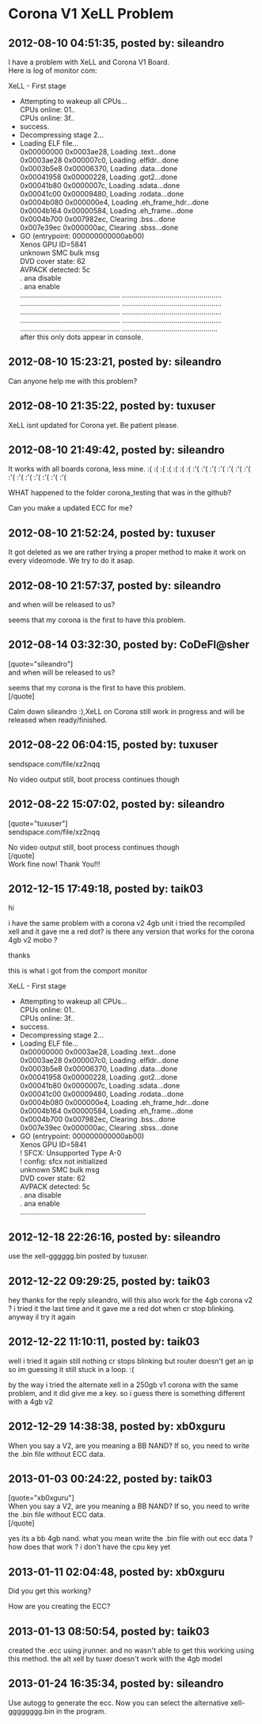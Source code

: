 # Corona V1 XeLL Problem

## 2012-08-10 04:51:35, posted by: sileandro

I have a problem with XeLL and Corona V1 Board.  
 Here is log of monitor com:  
   
 XeLL - First stage  
 * Attempting to wakeup all CPUs...  
 CPUs online: 01..  
 CPUs online: 3f..  
 * success.  
 * Decompressing stage 2...  
 * Loading ELF file...  
 0x00000000 0x0003ae28, Loading .text...done  
 0x0003ae28 0x000007c0, Loading .elfldr...done  
 0x0003b5e8 0x00006370, Loading .data...done  
 0x00041958 0x00000228, Loading .got2...done  
 0x00041b80 0x0000007c, Loading .sdata...done  
 0x00041c00 0x00009480, Loading .rodata...done  
 0x0004b080 0x000000e4, Loading .eh\_frame\_hdr...done  
 0x0004b164 0x00000584, Loading .eh\_frame...done  
 0x0004b700 0x007982ec, Clearing .bss...done  
 0x007e39ec 0x000000ac, Clearing .sbss...done  
 * GO (entrypoint: 000000000000ab00)  
 Xenos GPU ID=5841  
 unknown SMC bulk msg  
 DVD cover state: 62  
 AVPACK detected: 5c  
 . ana disable  
 . ana enable  
 .................................................. .................................................. .................................................. .................................................. .................................................. .................................................. .................................................. .................................................. .................................................. ................................................  
 after this only dots appear in console.

## 2012-08-10 15:23:21, posted by: sileandro

Can anyone help me with this problem?

## 2012-08-10 21:35:22, posted by: tuxuser

XeLL isnt updated for Corona yet. Be patient please.

## 2012-08-10 21:49:42, posted by: sileandro

It works with all boards corona, less mine. :( :( :( :( :( :( :( :'( :'( :'( :'( :'( :'( :'( :'( :'( :'( :'( :'( :'( :'(  
   
 WHAT happened to the folder corona\_testing that was in the github?  
   
 Can you make a updated ECC for me?

## 2012-08-10 21:52:24, posted by: tuxuser

It got deleted as we are rather trying a proper method to make it work on every videomode. We try to do it asap.

## 2012-08-10 21:57:37, posted by: sileandro

and when will be released to us?  
   
 seems that my corona is the first to have this problem.

## 2012-08-14 03:32:30, posted by: CoDeFl@sher

[quote="sileandro"]  
 and when will be released to us?  
   
 seems that my corona is the first to have this problem.  
 [/quote]  
   
 Calm down sileandro :),XeLL on Corona still work in progress and will be released when ready/finished.

## 2012-08-22 06:04:15, posted by: tuxuser

sendspace.com/file/xz2nqq  
   
 No video output still, boot process continues though

## 2012-08-22 15:07:02, posted by: sileandro

[quote="tuxuser"]  
 sendspace.com/file/xz2nqq  
   
 No video output still, boot process continues though  
 [/quote]  
 Work fine now! Thank You!!!

## 2012-12-15 17:49:18, posted by: taik03

hi   
   
 i have the same problem with a corona v2 4gb unit i tried the recompiled xell and it gave me a red dot? is there any version that works for the corona 4gb v2 mobo ?   
   
 thanks   
   
 this is what i got from the comport monitor   
   
 XeLL - First stage  
 * Attempting to wakeup all CPUs...  
 CPUs online: 01..  
 CPUs online: 3f..  
 * success.  
 * Decompressing stage 2...  
 * Loading ELF file...  
 0x00000000 0x0003ae28, Loading .text...done  
 0x0003ae28 0x000007c0, Loading .elfldr...done  
 0x0003b5e8 0x00006370, Loading .data...done  
 0x00041958 0x00000228, Loading .got2...done  
 0x00041b80 0x0000007c, Loading .sdata...done  
 0x00041c00 0x00009480, Loading .rodata...done  
 0x0004b080 0x000000e4, Loading .eh\_frame\_hdr...done  
 0x0004b164 0x00000584, Loading .eh\_frame...done  
 0x0004b700 0x007982ec, Clearing .bss...done  
 0x007e39ec 0x000000ac, Clearing .sbss...done  
 * GO (entrypoint: 000000000000ab00)  
 Xenos GPU ID=5841  
 ! SFCX: Unsupported Type A-0  
 ! config: sfcx not initialized  
 unknown SMC bulk msg  
 DVD cover state: 62  
 AVPACK detected: 5c  
 . ana disable  
 . ana enable  
 ...............................................................

## 2012-12-18 22:26:16, posted by: sileandro

use the xell-gggggg.bin posted by tuxuser.

## 2012-12-22 09:29:25, posted by: taik03

hey thanks for the reply sileandro, will this also work for the 4gb corona v2 ? i tried it the last time and it gave me a red dot when cr stop blinking. anyway il try it again

## 2012-12-22 11:10:11, posted by: taik03

well i tried it again still nothing cr stops blinking but router doesn't get an ip so im guessing it still stuck in a loop. :(  
   
 by the way i tried the alternate xell in a 250gb v1 corona with the same problem, and it did give me a key. so i guess there is something different with a 4gb v2

## 2012-12-29 14:38:38, posted by: xb0xguru

When you say a V2, are you meaning a BB NAND? If so, you need to write the .bin file without ECC data.

## 2013-01-03 00:24:22, posted by: taik03

[quote="xb0xguru"]  
 When you say a V2, are you meaning a BB NAND? If so, you need to write the .bin file without ECC data.  
 [/quote]  
   
 yes its a bb 4gb nand. what you mean write the .bin file with out ecc data ? how does that work ? i don't have the cpu key yet

## 2013-01-11 02:04:48, posted by: xb0xguru

Did you get this working?  
   
 How are you creating the ECC?

## 2013-01-13 08:50:54, posted by: taik03

created the .ecc using jrunner. and no wasn't able to get this working using this method. the alt xell by tuxer doesn't work with the 4gb model

## 2013-01-24 16:35:34, posted by: sileandro

Use autogg to generate the ecc. Now you can select the alternative xell-gggggggg.bin in the program.